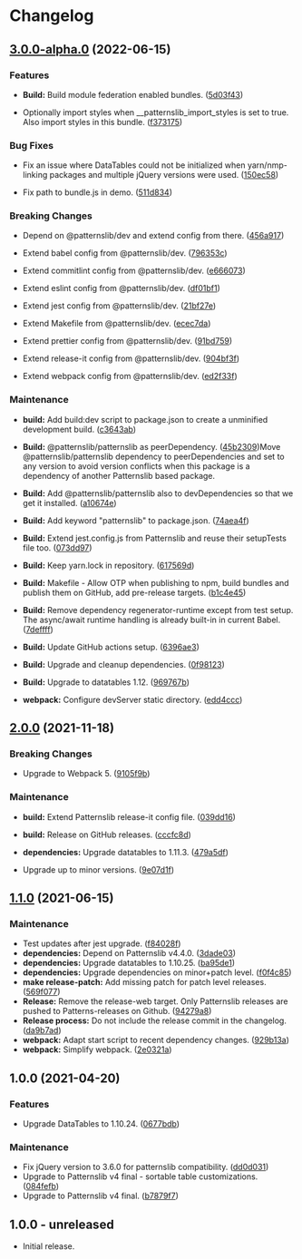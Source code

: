 # Changelog



## [3.0.0-alpha.0](https://github.com/patternslib/pat-sortable-table/compare/2.0.0...3.0.0-alpha.0) (2022-06-15)


### Features


* **Build:** Build module federation enabled bundles. ([5d03f43](https://github.com/patternslib/pat-sortable-table/commit/5d03f43581c3d8ab4504213cebec5693ab201095))

* Optionally import styles when __patternslib_import_styles is set to true. Also import styles in this bundle. ([f373175](https://github.com/patternslib/pat-sortable-table/commit/f373175fc0e81ffcd48ab3342f55d0543f1a13c1))


### Bug Fixes


* Fix an issue where DataTables could not be initialized when yarn/nmp-linking packages and multiple jQuery versions were used. ([150ec58](https://github.com/patternslib/pat-sortable-table/commit/150ec580a790824df0367cbd534365dfbdbfecee))

* Fix path to bundle.js in demo. ([511d834](https://github.com/patternslib/pat-sortable-table/commit/511d83409a85003f327a15707b108997fdd212eb))


### Breaking Changes


* Depend on @patternslib/dev and extend config from there. ([456a917](https://github.com/patternslib/pat-sortable-table/commit/456a917de43cdd0590945a59d24f54c6484f7a84))

* Extend babel config from @patternslib/dev. ([796353c](https://github.com/patternslib/pat-sortable-table/commit/796353c6fc465739458055628fdb99ee6b4631a9))

* Extend commitlint config from @patternslib/dev. ([e666073](https://github.com/patternslib/pat-sortable-table/commit/e6660736c19030baad45b57551c7742ddb0345b1))

* Extend eslint config from @patternslib/dev. ([df01bf1](https://github.com/patternslib/pat-sortable-table/commit/df01bf1e24c80be20de5572f78bc6a66ea06b849))

* Extend jest config from @patternslib/dev. ([21bf27e](https://github.com/patternslib/pat-sortable-table/commit/21bf27e846c8d7f6a29f1baa3fadf3fe4c48b25d))

* Extend Makefile from @patternslib/dev. ([ecec7da](https://github.com/patternslib/pat-sortable-table/commit/ecec7dabdf64c4d12c03eab776637db25f07d86c))

* Extend prettier config from @patternslib/dev. ([91bd759](https://github.com/patternslib/pat-sortable-table/commit/91bd75992b3f10aba7ba01825d65ce2f3c5f03e1))

* Extend release-it config from @patternslib/dev. ([904bf3f](https://github.com/patternslib/pat-sortable-table/commit/904bf3f6e1707f63d580e67979cce50cae3570f7))

* Extend webpack config from @patternslib/dev. ([ed2f33f](https://github.com/patternslib/pat-sortable-table/commit/ed2f33f68c1411ecf789ec1c196fb81a839ef06e))


### Maintenance


* **build:** Add build:dev script to package.json to create a unminified development build. ([c3643ab](https://github.com/patternslib/pat-sortable-table/commit/c3643abb65912501af729d57c77e0e312f8471db))

* **Build:** @patternslib/patternslib as peerDependency. ([45b2309](https://github.com/patternslib/pat-sortable-table/commit/45b23098509f9cfbaa0f7c79aad87eec294fbb56))Move @patternslib/patternslib dependency to peerDependencies and set to any version to avoid version conflicts when this package is a dependency of another Patternslib based package.

* **Build:** Add @patternslib/patternslib also to devDependencies so that we get it installed. ([a10674e](https://github.com/patternslib/pat-sortable-table/commit/a10674eb5cc3baf690cc91e3a01a619ffc79e672))

* **Build:** Add keyword "patternslib" to package.json. ([74aea4f](https://github.com/patternslib/pat-sortable-table/commit/74aea4ff3e87226e20f3cac85258c65d2b17effa))

* **Build:** Extend jest.config.js from Patternslib and reuse their setupTests file too. ([073dd97](https://github.com/patternslib/pat-sortable-table/commit/073dd97a313d1ea8299698ace53a7887471bb8f0))

* **Build:** Keep yarn.lock in repository. ([617569d](https://github.com/patternslib/pat-sortable-table/commit/617569d75b516bfd63e5d76e9c4dd0221e6e5a02))

* **Build:** Makefile - Allow OTP when publishing to npm, build bundles and publish them on GitHub, add pre-release targets. ([b1c4e45](https://github.com/patternslib/pat-sortable-table/commit/b1c4e452566ad18ddf551731b0419bd5a9b805e0))

* **Build:** Remove dependency regenerator-runtime except from test setup. The async/await runtime handling is already built-in in current Babel. ([7deffff](https://github.com/patternslib/pat-sortable-table/commit/7deffff8dbd161b36558016993bfbb79ac1346e4))

* **Build:** Update GitHub actions setup. ([6396ae3](https://github.com/patternslib/pat-sortable-table/commit/6396ae3bd8e1897a529ac5f2c0283db968635c6c))

* **Build:** Upgrade and cleanup dependencies. ([0f98123](https://github.com/patternslib/pat-sortable-table/commit/0f98123c9809de090c07a14a68fbdc7e21724570))

* **Build:** Upgrade to datatables 1.12. ([969767b](https://github.com/patternslib/pat-sortable-table/commit/969767bb94598494ffef8a421b5777ba95584909))

* **webpack:** Configure devServer static directory. ([edd4ccc](https://github.com/patternslib/pat-sortable-table/commit/edd4cccd0d494bc1f98413476bc31424c3ebf109))

## [2.0.0](https://github.com/patternslib/pat-sortable-table/compare/1.1.0...2.0.0) (2021-11-18)


### Breaking Changes

* Upgrade to Webpack 5. ([9105f9b](https://github.com/patternslib/pat-sortable-table/commit/9105f9b6cba09cffff6f12dfeeb27f22b399b3aa))



### Maintenance

* **build:** Extend Patternslib release-it config file. ([039dd16](https://github.com/patternslib/pat-sortable-table/commit/039dd16cf77d2674948825d8c556698d864ad1d5))

* **build:** Release on GitHub releases. ([cccfc8d](https://github.com/patternslib/pat-sortable-table/commit/cccfc8d1a0de9fb300bbebc840ddaa20c820cbcb))

* **dependencies:** Upgrade datatables to 1.11.3. ([479a5df](https://github.com/patternslib/pat-sortable-table/commit/479a5dfa4beaa7b8883d93f8d13b1f61074747d9))

* Upgrade up to minor versions. ([9e07d1f](https://github.com/patternslib/pat-sortable-table/commit/9e07d1f7d3da736c3efc515e3eef3b869eeebf3c))

## [1.1.0](https://github.com/patternslib/pat-sortable-table/compare/1.0.0...1.1.0) (2021-06-15)


### Maintenance

* Test updates after jest upgrade. ([f84028f](https://github.com/patternslib/pat-sortable-table/commit/f84028f295fc780c5010611e652c0d6cc650af7a))
* **dependencies:** Depend on Patternslib v4.4.0. ([3dade03](https://github.com/patternslib/pat-sortable-table/commit/3dade03f289e1288678049227407ca9c38401bd8))
* **dependencies:** Upgrade datatables to 1.10.25. ([ba95de1](https://github.com/patternslib/pat-sortable-table/commit/ba95de16d5917487aed345e145515d4d745925e8))
* **dependencies:** Upgrade dependencies on minor+patch level. ([f0f4c85](https://github.com/patternslib/pat-sortable-table/commit/f0f4c8508df3c5f2647cf8170f86829bc7cdff9d))
* **make release-patch:** Add missing patch for patch level releases. ([569f077](https://github.com/patternslib/pat-sortable-table/commit/569f07793dbd20e33705b9e1581536f5f33d0ef9))
* **Release:** Remove the release-web target. Only Patternslib releases are pushed to Patterns-releases on Github. ([94279a8](https://github.com/patternslib/pat-sortable-table/commit/94279a811e29b9f5df93a1408ce2e3938e4716a8))
* **Release process:** Do not include the release commit in the changelog. ([da9b7ad](https://github.com/patternslib/pat-sortable-table/commit/da9b7adbcdbda0e2bc6e47a29cfcbfb0685efe71))
* **webpack:** Adapt start script to recent dependency changes. ([929b13a](https://github.com/patternslib/pat-sortable-table/commit/929b13a2f583b64928bc9cdc41df3de4bad7961e))
* **webpack:** Simplify webpack. ([2e0321a](https://github.com/patternslib/pat-sortable-table/commit/2e0321a1331c7a5e564dd28022f2109517ccfee8))

## 1.0.0 (2021-04-20)


### Features

* Upgrade DataTables to 1.10.24. ([0677bdb](https://github.com/patternslib/pat-sortable-table/commit/0677bdb37880297b3fdd02d8b9d18ff4082e3748))


### Maintenance

* Fix jQuery version to 3.6.0 for patternslib compatibility. ([dd0d031](https://github.com/patternslib/pat-sortable-table/commit/dd0d03189051102db40d5b76045d6be91e330c0d))
* Upgrade to Patternslib v4 final - sortable table customizations. ([084fefb](https://github.com/patternslib/pat-sortable-table/commit/084fefbe42752358fb460089d76b9494bf8fa287))
* Upgrade to Patternslib v4 final. ([b7879f7](https://github.com/patternslib/pat-sortable-table/commit/b7879f7b5243ed5535267bd994e49c4c1d85c7c0))


## 1.0.0 - unreleased

- Initial release.